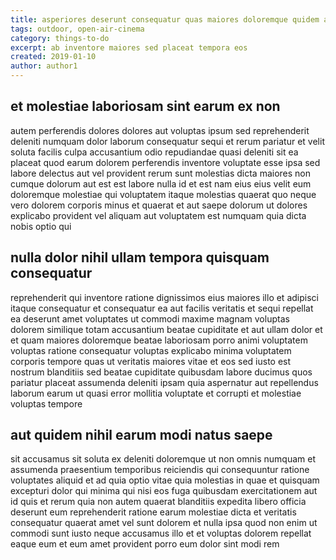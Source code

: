 ```yaml
---
title: asperiores deserunt consequatur quas maiores doloremque quidem article 3811
tags: outdoor, open-air-cinema
category: things-to-do
excerpt: ab inventore maiores sed placeat tempora eos
created: 2019-01-10
author: author1
---
```


## et molestiae laboriosam sint earum ex non

autem perferendis dolores dolores aut voluptas ipsum sed reprehenderit deleniti numquam dolor laborum consequatur sequi et rerum pariatur et velit soluta facilis culpa accusantium odio repudiandae quasi deleniti sit ea placeat quod earum dolorem perferendis inventore voluptate esse ipsa sed labore delectus aut vel provident rerum sunt molestias dicta maiores non cumque dolorum aut est est labore nulla id et est nam eius eius velit eum doloremque molestiae qui voluptatem itaque molestias quaerat quo neque vero dolorem corporis minus et quaerat et aut saepe dolorum ut dolores explicabo provident vel aliquam aut voluptatem est numquam quia dicta nobis optio qui

## nulla dolor nihil ullam tempora quisquam consequatur

reprehenderit qui inventore ratione dignissimos eius maiores illo et adipisci itaque consequatur et consequatur ea aut facilis veritatis et sequi repellat ea deserunt amet voluptates ut commodi maxime magnam voluptas dolorem similique totam accusantium beatae cupiditate et aut ullam dolor et et quam maiores doloremque beatae laboriosam porro animi voluptatem voluptas ratione consequatur voluptas explicabo minima voluptatem corporis tempore quas ut veritatis maiores vitae et eos sed iusto est nostrum blanditiis sed beatae cupiditate quibusdam labore ducimus quos pariatur placeat assumenda deleniti ipsam quia aspernatur aut repellendus laborum earum ut quasi error mollitia voluptate et corrupti et molestiae voluptas tempore

## aut quidem nihil earum modi natus saepe

sit accusamus sit soluta ex deleniti doloremque ut non omnis numquam et assumenda praesentium temporibus reiciendis qui consequuntur ratione voluptates aliquid et ad quia optio vitae quia molestias in quae et quisquam excepturi dolor qui minima qui nisi eos fuga quibusdam exercitationem aut id quis et rerum quia non autem quaerat blanditiis expedita libero officia deserunt eum reprehenderit ratione earum molestiae dicta et veritatis consequatur quaerat amet vel sunt dolorem et nulla ipsa quod non enim ut commodi sunt iusto neque accusamus illo et et voluptas dolorem repellat eaque eum et eum amet provident porro eum dolor sint modi rem
